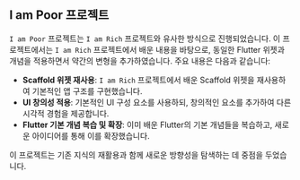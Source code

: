 
## I am Poor 프로젝트

`I am Poor` 프로젝트는 `I am Rich` 프로젝트와 유사한 방식으로 진행되었습니다. 이 프로젝트에서는 `I am Rich` 프로젝트에서 배운 내용을 바탕으로, 동일한 Flutter 위젯과 개념을 적용하면서 약간의 변형을 추가하였습니다. 주요 내용은 다음과 같습니다:

- **Scaffold 위젯 재사용**: `I am Rich` 프로젝트에서 배운 Scaffold 위젯을 재사용하여 기본적인 앱 구조를 구현했습니다.
- **UI 창의성 적용**: 기본적인 UI 구성 요소를 사용하되, 창의적인 요소를 추가하여 다른 시각적 경험을 제공합니다.
- **Flutter 기본 개념 복습 및 확장**: 이미 배운 Flutter의 기본 개념들을 복습하고, 새로운 아이디어를 통해 이를 확장했습니다.

이 프로젝트는 기존 지식의 재활용과 함께 새로운 방향성을 탐색하는 데 중점을 두었습니다.
